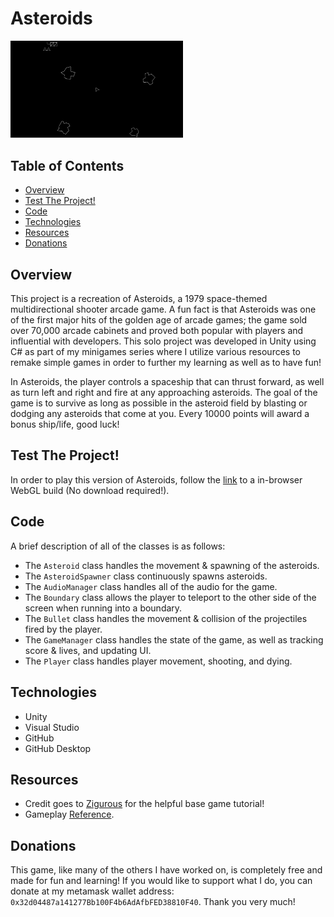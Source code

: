 # Asteroids
<img width="276.48" height="155.52" src="https://github.com/SergeiBak/PersonalWebsite/blob/master/images/Asteroids.png?raw=true">

## Table of Contents
* [Overview](#Overview)
* [Test The Project!](#test-the-project)
* [Code](#Code)
* [Technologies](#Technologies)
* [Resources](#Resources)
* [Donations](#Donations)

## Overview
This project is a recreation of Asteroids, a 1979 space-themed multidirectional shooter arcade game. A fun fact is that Asteroids was one of the first major hits of the golden age of arcade games; the game sold over 70,000 arcade cabinets and proved both popular with players and influential with developers. This solo project was developed in Unity using C# as part of my minigames series where I utilize various resources to remake simple games in order to further my learning as well as to have fun!   

In Asteroids, the player controls a spaceship that can thrust forward, as well as turn left and right and fire at any approaching asteroids. The goal of the game is 
to survive as long as possible in the asteroid field by blasting or dodging any asteroids that come at you. Every 10000 points will award a bonus ship/life, good 
luck!     

## Test The Project!
In order to play this version of Asteroids, follow the [link](https://sergeibak.github.io/PersonalWebsite/Asteroids.html) to a in-browser WebGL build (No download required!).

## Code
A brief description of all of the classes is as follows:
- The `Asteroid` class handles the movement & spawning of the asteroids.
- The `AsteroidSpawner` class continuously spawns asteroids.
- The `AudioManager` class handles all of the audio for the game.
- The `Boundary` class allows the player to teleport to the other side of the screen when running into a boundary.
- The `Bullet` class handles the movement & collision of the projectiles fired by the player.
- The `GameManager` class handles the state of the game, as well as tracking score & lives, and updating UI.
- The `Player` class handles player movement, shooting, and dying.

## Technologies
- Unity
- Visual Studio
- GitHub
- GitHub Desktop

## Resources
- Credit goes to [Zigurous](https://www.youtube.com/channel/UCyaKsKqYTghxgAqywfefAzg) for the helpful base game tutorial!
- Gameplay [Reference](https://www.youtube.com/watch?v=_TKiRvGfw3Q).

## Donations
This game, like many of the others I have worked on, is completely free and made for fun and learning! If you would like to support what I do, you can donate at my metamask wallet address: ```0x32d04487a141277Bb100F4b6AdAfbFED38810F40```. Thank you very much!

